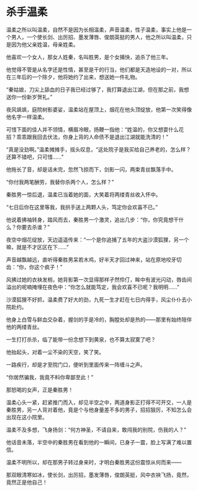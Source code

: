 # 杀手温柔

温柔之所以叫温柔，自然不是因为长相温柔，声音温柔，性子温柔，事实上他是一个男人，一个使长剑、出厉招、墨发薄唇、俊朗英挺的男人，他之所以叫温柔，只是因为他父亲姓温，母亲姓柔。 

他喜欢一个女人，那女人姓秦，名叫胜男，是个女捕快，追杀了他三年。 

他觉得不管是从名字还是性情，甚至是干的行当，他们都是天造地设的一对，所以在三年后的一个除夕，他将她约了出来，想送她一件礼物。 

“秦姑娘，刀尖上舔血的日子我已经过够了，我打算退出江湖，但在那之前，我想送你一份新岁贺礼。” 

夜风飒飒，庭院树影婆娑，温柔站在屋顶上，烟花在他头顶绽放，他第一次笑得像他名字一样温柔。 

可惜下面的佳人并不领情，横眉冷眼，扬鞭一指他：“姓温的，你又想耍什么花招？乖乖跟我回去伏法，你身上背的人命债不是退出江湖就能洗清的！” 

“真是没劲啊。”温柔摊摊手，摇头叹息，“这处院子是我买给自己养老的，怎么样？还算不错吧，只可惜……” 

他拖长了音，却是话未完，忽然飞掠而下，剑影一闪，两束青丝飘落手中。 

“你付我两笔酬劳，我替你杀两个人，怎么样？” 

秦胜男一惊后退，温柔已当着她的面，大笑着将两缕青丝收入怀中。 

“七日后你在这里等我，我拱手送上两颗人头，笃定你会欢喜不已。” 

他说着拂袖转身，踏风而去，秦胜男一个激灵，追出几步：“你，你究竟想干什么？你要去杀谁？” 

夜空中烟花绽放，天边遥遥传来：“一个是你追捕了五年的大盗沙漠狐狸，另一个嘛，就是不才区区在下……” 

声音越飘越远，直听得秦胜男呆若木鸡，好半天才回过神来，站在原地咬牙切齿：“你，你这个疯子！” 

风拂过她的衣袂发梢，她背影第一次显得那样孑然伶仃，眸中有波光闪动，唇齿间溢出的呢喃掩埋在夜色中：“你怎么就能笃定，我会欢喜不已呢？我明明……” 

沙漠狐狸不好抓，温柔费了好大的劲，九死一生才赶在七日内得手，风尘仆仆去小院赴约。 

他身上白雪与鲜血交杂着，握剑的手是冷的，胸膛处却是热的——那里有始终陪伴他的两缕青丝。 

一生打打杀杀，临了能带一份念想下到黄泉，也不算太寂寞了吧？ 

他抬起头，对着一尘不染的天空，笑了笑。 

一路疾行，却是才至院门口，便听到里面传来一阵缠斗之声。 

“你居然骗我，我竟不料你卑鄙至此！” 

那怒喝的女声，正是秦胜男！ 

温柔心头一紧，赶紧推门而入，却见半空之中，两道身影正打得不可开交，一人是秦胜男，另一人背对着他，竟是个与他身量差不多的男子，招招狠厉，不知怎么会出现在这小院里。 

温柔不及多想，飞身扬剑：“何方神圣，不请自来，敢闯我的别院，伤我的人？” 

他话音未落，半空中的秦胜男在看到他的一瞬间，已身子一震，脸上写满了难以置信。 

温柔不明所以，却在那男子转过身来时，才明白秦胜男这份震惊从何而来—— 

那双眼清寒如冰，使长剑，出厉招，墨发薄唇，俊朗英挺，风中衣袂飞扬，竟然，竟然正是他自己！